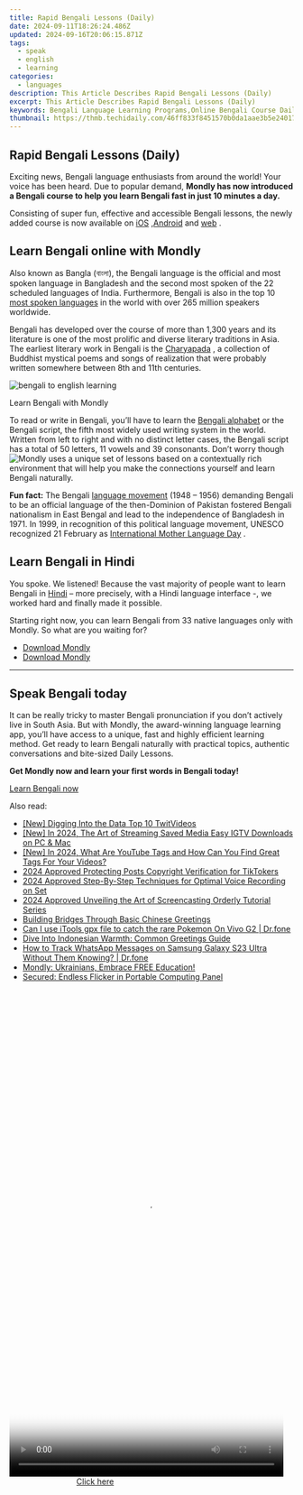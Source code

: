 ```yaml
---
title: Rapid Bengali Lessons (Daily)
date: 2024-09-11T18:26:24.486Z
updated: 2024-09-16T20:06:15.871Z
tags:
  - speak
  - english
  - learning
categories:
  - languages
description: This Article Describes Rapid Bengali Lessons (Daily)
excerpt: This Article Describes Rapid Bengali Lessons (Daily)
keywords: Bengali Language Learning Programs,Online Bengali Course Daily Access,Daily Bengali Lessons Online,Improve Your Bengali Fast Track,Daily Lessons in Bengali Language & Culture,24/7 Rapid Bengali Learning Resources,Intensive Daily Bengali Study Programs
thumbnail: https://thmb.techidaily.com/46ff833f8451570b0da1aae3b5e240178f5309a157b985bbd215b7fa3c985379.jpg
---
```


## Rapid Bengali Lessons (Daily)

 Exciting news, Bengali language enthusiasts from around the world!‌ Your voice has been heard. Due to popular demand, **Mondly has now introduced a Bengali course to help you learn Bengali fast in just 10 minutes a day.**

 Consisting of super fun, effective and accessible Bengali lessons, the newly added course is now available on [iOS](https://app.adjust.io/5ixfg4k?campaign=blog-post-id-4530&fallback=https%3A%2F%2Fapp.mondly.com?avangate%5Fsrc=blog-post-id-4530?mother%5Flang=en%5Fus?target%5Flang=bn&redirect%5Fandroid=https%3A%2F%2Fplay.google.com%2Fstore%2Fapps%2Fdetails%3Fid%3Dcom.atistudios.mondly.languages&redirect%5Fios=https%3A%2F%2Fitunes.apple.com%2Fapp%2Fid987873536&redirect%5Fmacos=https%3A%2F%2Fapp.mondly.com?avangate%5Fsrc=blog-post-id-4530?mother%5Flang=en%5Fus?target%5Flang=bn) ,[Android](https://app.adjust.io/5ixfg4k?campaign=blog-post-id-4530&fallback=https%3A%2F%2Fapp.mondly.com?avangate%5Fsrc=blog-post-id-4530?mother%5Flang=en%5Fus?target%5Flang=bn&redirect%5Fandroid=https%3A%2F%2Fplay.google.com%2Fstore%2Fapps%2Fdetails%3Fid%3Dcom.atistudios.mondly.languages&redirect%5Fios=https%3A%2F%2Fitunes.apple.com%2Fapp%2Fid987873536&redirect%5Fmacos=https%3A%2F%2Fapp.mondly.com?avangate%5Fsrc=blog-post-id-4530?mother%5Flang=en%5Fus?target%5Flang=bn) and [web](https://app.adjust.io/5ixfg4k?campaign=blog-post-id-4530&fallback=https%3A%2F%2Fapp.mondly.com?avangate%5Fsrc=blog-post-id-4530?mother%5Flang=en%5Fus?target%5Flang=bn&redirect%5Fandroid=https%3A%2F%2Fplay.google.com%2Fstore%2Fapps%2Fdetails%3Fid%3Dcom.atistudios.mondly.languages&redirect%5Fios=https%3A%2F%2Fitunes.apple.com%2Fapp%2Fid987873536&redirect%5Fmacos=https%3A%2F%2Fapp.mondly.com?avangate%5Fsrc=blog-post-id-4530?mother%5Flang=en%5Fus?target%5Flang=bn) .

## Learn Bengali online with Mondly

 Also known as Bangla (বাংলা), the Bengali language is the official and most spoken language in Bangladesh and the second most spoken of the 22 scheduled languages of India. Furthermore, Bengali is also in the top 10 [most spoken languages](https://shop.mondly.com/affiliate.php?ACCOUNT=ATISTUDI&AFFILIATE=108875&PATH=https://www.mondly.com?AFFILIATE=108875) in the world with over 265 million speakers worldwide.

 Bengali has developed over the course of more than 1,300 years and its literature is one of the most prolific and diverse literary traditions in Asia. The earliest literary work in Bengali is the [Charyapada](https://en.wikipedia.org/wiki/Charyapada) , a collection of Buddhist mystical poems and songs of realization that were probably written somewhere between 8th and 11th centuries.

![bengali to english learning](https://edge.mondly.com/blog/wp-content/uploads/2020/03/bengali-to-english-learning-1-562x600.jpg "Learn Bengali Online In Just 10 Minutes A Day 2")

 Learn Bengali with Mondly

 To read or write in Bengali, you’ll have to learn the [Bengali alphabet](https://en.wikipedia.org/wiki/Bengali%5Falphabet) or the Bengali script, the fifth most widely used writing system in the world. Written from left to right and with no distinct letter cases, the Bengali script has a total of 50 letters, 11 vowels and 39 consonants. Don’t worry though ![Mondly](https://app.adjust.io/5ixfg4k?campaign=blog-post-id-4530&fallback=https%3A%2F%2Fapp.mondly.com?avangate%5Fsrc=blog-post-id-4530?mother%5Flang=en%5Fus?target%5Flang=bn&redirect%5Fandroid=https%3A%2F%2Fplay.google.com%2Fstore%2Fapps%2Fdetails%3Fid%3Dcom.atistudios.mondly.languages&redirect%5Fios=https%3A%2F%2Fitunes.apple.com%2Fapp%2Fid987873536&redirect%5Fmacos=https%3A%2F%2Fapp.mondly.com?avangate%5Fsrc=blog-post-id-4530?mother%5Flang=en%5Fus?target%5Flang=bn) uses a unique set of lessons based on a contextually rich environment that will help you make the connections yourself and learn Bengali naturally.

**Fun fact:** The Bengali [language movement](https://en.wikipedia.org/wiki/Bengali%5Flanguage%5Fmovement) (1948 – 1956) demanding Bengali to be an official language of the then-Dominion of Pakistan fostered Bengali nationalism in East Bengal and lead to the independence of Bangladesh in 1971\. In 1999, in recognition of this political language movement, UNESCO recognized 21 February as [International Mother Language Day](https://shop.mondly.com/affiliate.php?ACCOUNT=ATISTUDI&AFFILIATE=108875&PATH=https://www.mondly.com?AFFILIATE=108875) .

## Learn Bengali in Hindi

 You spoke. We listened! Because the vast majority of people want to learn Bengali in [Hindi](https://shop.mondly.com/affiliate.php?ACCOUNT=ATISTUDI&AFFILIATE=108875&PATH=https://www.mondly.com?AFFILIATE=108875) – more precisely, with a Hindi language interface -, we worked hard and finally made it possible.

 Starting right now, you can learn Bengali from 33 native languages only with Mondly. So what are you waiting for?

* [Download Mondly](https://www.facebook.com/sharer/sharer.php?u=https%3A%2F%2Fwww.mondly.com%2Fblog%2Flearn-bengali-online%2F&t=Learn+Bengali+Online+in+Just+10+Minutes+a+Day "Share on Facebook")
* [Download Mondly](https://shop.mondly.com/affiliate.php?ACCOUNT=ATISTUDI&AFFILIATE=108875&PATH=https://www.mondly.com?AFFILIATE=108875)

---

## Speak Bengali today

 It can be really tricky to master Bengali pronunciation if you don’t actively live in South Asia. But with Mondly, the award-winning language learning app, you’ll have access to a unique, fast and highly efficient learning method. Get ready to learn Bengali naturally with practical topics, authentic conversations and bite-sized Daily Lessons.

**Get Mondly now and learn your first words in Bengali today!**

[Learn Bengali now](https://adjt.mondly.com/5ixfg4k?campaign=blog-post-id-4530&fallback=https%3A%2F%2Fapp.mondly.com%3Futm%5Fmedium%3Dblog%5Fblog-post-id-4530%26utm%5Fsource%3Dblog-post-id-4530&redirect%5Fmacos=https%3A%2F%2Fapp.mondly.com%3Futm%5Fmedium%3Dblog%5Fblog-post-id-4530%26utm%5Fsource%3Dblog-post-id-4530&redirect%5Fandroid=https%3A%2F%2Fplay.google.com%2Fstore%2Fapps%2Fdetails%3Fid%3Dcom.atistudios.mondly.languages%3Futm%5Fmedium%3Dblog%5Fblog-post-id-4530%26utm%5Fsource%3Dblog-post-id-4530&redirect%5Fios=https%3A%2F%2Fapps.apple.com%2Fapp%2Fapple-store%2Fid987873536%3Fpt%3D78954800%26ct%3Dblog-post-id-4530%26mt%3D8 "Learn Bengali now")

<ins class="adsbygoogle"
     style="display:block"
     data-ad-format="autorelaxed"
     data-ad-client="ca-pub-7571918770474297"
     data-ad-slot="1223367746"></ins>

<ins class="adsbygoogle"
     style="display:block"
     data-ad-client="ca-pub-7571918770474297"
     data-ad-slot="8358498916"
     data-ad-format="auto"
     data-full-width-responsive="true"></ins>

<span class="atpl-alsoreadstyle">Also read:</span>
<div><ul>
<li><a href="https://twitter-videos.techidaily.com/new-digging-into-the-data-top-10-twitvideos/"><u>[New] Digging Into the Data Top 10 TwitVideos</u></a></li>
<li><a href="https://instagram-clips.techidaily.com/new-in-2024-the-art-of-streaming-saved-media-easy-igtv-downloads-on-pc-and-mac/"><u>[New] In 2024, The Art of Streaming Saved Media Easy IGTV Downloads on PC & Mac</u></a></li>
<li><a href="https://eaxpv-info.techidaily.com/new-in-2024-what-are-youtube-tags-and-how-can-you-find-great-tags-for-your-videos/"><u>[New] In 2024, What Are YouTube Tags and How Can You Find Great Tags For Your Videos?</u></a></li>
<li><a href="https://tiktok-clips.techidaily.com/2024-approved-protecting-posts-copyright-verification-for-tiktokers/"><u>2024 Approved Protecting Posts Copyright Verification for TikTokers</u></a></li>
<li><a href="https://screen-sharing-recording.techidaily.com/2024-approved-step-by-step-techniques-for-optimal-voice-recording-on-set/"><u>2024 Approved Step-By-Step Techniques for Optimal Voice Recording on Set</u></a></li>
<li><a href="https://screen-recording.techidaily.com/2024-approved-unveiling-the-art-of-screencasting-orderly-tutorial-series/"><u>2024 Approved Unveiling the Art of Screencasting Orderly Tutorial Series</u></a></li>
<li><a href="https://mondly-stories.techidaily.com/building-bridges-through-basic-chinese-greetings/"><u>Building Bridges Through Basic Chinese Greetings</u></a></li>
<li><a href="https://change-location.techidaily.com/can-i-use-itools-gpx-file-to-catch-the-rare-pokemon-on-vivo-g2-drfone-by-drfone-virtual-android/"><u>Can I use iTools gpx file to catch the rare Pokemon On Vivo G2 | Dr.fone</u></a></li>
<li><a href="https://mondly-stories.techidaily.com/dive-into-indonesian-warmth-common-greetings-guide/"><u>Dive Into Indonesian Warmth: Common Greetings Guide</u></a></li>
<li><a href="https://android-location-track.techidaily.com/how-to-track-whatsapp-messages-on-samsung-galaxy-s23-ultra-without-them-knowing-drfone-by-drfone-virtual-android/"><u>How to Track WhatsApp Messages on Samsung Galaxy S23 Ultra Without Them Knowing? | Dr.fone</u></a></li>
<li><a href="https://mondly-stories.techidaily.com/1719578596250-mondly-ukrainians-embrace-free-education/"><u>Mondly: Ukrainians, Embrace FREE Education!</u></a></li>
<li><a href="https://network-issues.techidaily.com/secured-endless-flicker-in-portable-computing-panel/"><u>Secured: Endless Flicker in Portable Computing Panel</u></a></li>
</ul></div>

<!-- affiliate ads begin -->
<span id="1899850">
					<video width="486" height="864" style="cursor:pointer"
           poster="//a.impactradius-go.com/display-clicktoplayimage/1899850.png"
           onclick="if(!this.playClicked){this.play();this.setAttribute('controls',true);this.playClicked=true;}">
	   <source src="//a.impactradius-go.com/display-ad/14483-1899850">
	   <img src="//a.impactradius-go.com/display-clicktoplayimage/1899850.png" style="border: none; height: 100%; width: 100%; object-fit: contain">
	</video>
	<div style="width:304px;text-align:center"><a href="javascript:window.open(decodeURIComponent('https%3A%2F%2Felectronicx.pxf.io%2Fc%2F5597632%2F1899850%2F14483'), '_blank');void(0);">Click here</a></div>
</span>
<img height="0" width="0" src="https://imp.pxf.io/i/5597632/1899850/14483" style="position:absolute;visibility:hidden;" border="0" />
<!-- affiliate ads end -->


